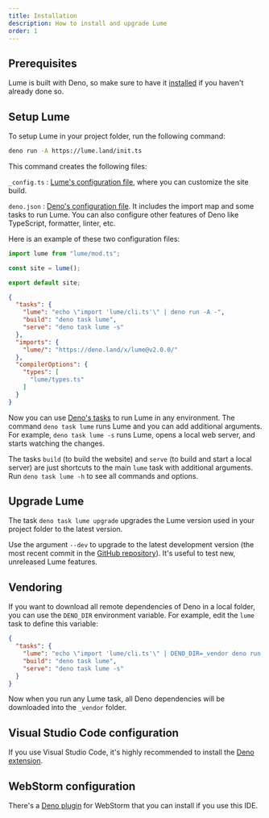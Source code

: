 ```yaml
---
title: Installation
description: How to install and upgrade Lume
order: 1
---
```


## Prerequisites

Lume is built with Deno, so make sure to have it [installed](https://docs.deno.com/runtime/manual#install-deno)
if you haven't already done so.

## Setup Lume

To setup Lume in your project folder, run the following command:

```sh
deno run -A https://lume.land/init.ts
```

This command creates the following files:

<!-- deno-fmt-ignore-start -->

`_config.ts`
: [Lume's configuration file](../configuration/config-file.md),
where you can customize the site build.

`deno.json`
: [Deno's configuration file](https://docs.deno.com/runtime/manual/getting_started/configuration_file/).
It includes the import map and some tasks to run Lume. You can also configure
other features of Deno like TypeScript, formatter, linter, etc.

<!-- deno-fmt-ignore-end -->

Here is an example of these two configuration files:

<lume-code>

```js {title="_config.ts"}
import lume from "lume/mod.ts";

const site = lume();

export default site;
```

```json {title="deno.json"}
{
  "tasks": {
    "lume": "echo \"import 'lume/cli.ts'\" | deno run -A -",
    "build": "deno task lume",
    "serve": "deno task lume -s"
  },
  "imports": {
    "lume/": "https://deno.land/x/lume@v2.0.0/"
  },
  "compilerOptions": {
    "types": [
      "lume/types.ts"
    ]
  }
}
```

</lume-code>

Now you can use
[Deno's tasks](https://docs.deno.com/runtime/manual/tools/task_runner/) to run
Lume in any environment. The command `deno task lume` runs Lume and you can add
additional arguments. For example, `deno task lume -s` runs Lume, opens a local
web server, and starts watching the changes.

The tasks `build` (to build the website) and `serve` (to build and start a local
server) are just shortcuts to the main `lume` task with additional arguments. Run `deno task lume -h` to see all commands and options.

## Upgrade Lume

The task `deno task lume upgrade` upgrades the Lume version used in your project
folder to the latest version.

Use the argument `--dev` to upgrade to the latest development version (the most recent commit in the [GitHub repository](https://github.com/lumeland/lume)). It's
useful to test new, unreleased Lume features.

## Vendoring

If you want to download all remote dependencies of Deno in a local folder, you
can use the `DENO_DIR` environment variable. For example, edit the `lume` task
to define this variable:

```json
{
  "tasks": {
    "lume": "echo \"import 'lume/cli.ts'\" | DENO_DIR=_vendor deno run -A -",
    "build": "deno task lume",
    "serve": "deno task lume -s"
  }
}
```

Now when you run any Lume task, all Deno dependencies will be downloaded into
the `_vendor` folder.

## Visual Studio Code configuration

If you use Visual Studio Code, it's highly recommended to install the
[Deno extension](https://marketplace.visualstudio.com/items?itemName=denoland.vscode-deno).

## WebStorm configuration

There's a [Deno plugin](https://plugins.jetbrains.com/plugin/14382-deno/) for
WebStorm that you can install if you use this IDE.
